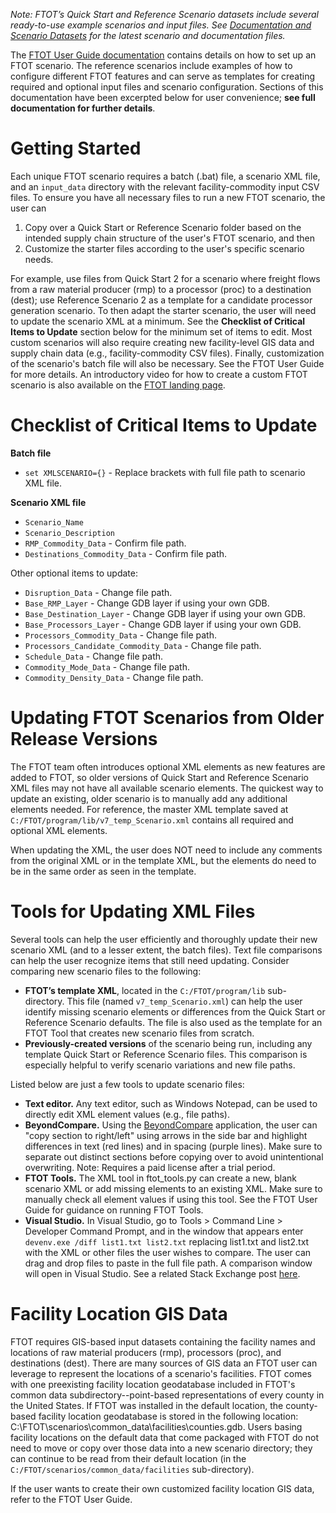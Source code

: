 _Note: FTOT’s Quick Start and Reference Scenario datasets include several ready-to-use example scenarios and input files. See [Documentation and Scenario Datasets](https://volpeusdot.github.io/FTOT-Public/data_download.html) for the latest scenario and documentation files._

The [FTOT User Guide documentation](https://volpeusdot.github.io/FTOT-Public/data_download.html) contains details on how to set up an FTOT scenario. The reference scenarios include examples of how to configure different FTOT features and can serve as templates for creating required and optional input files and scenario configuration. Sections of this documentation have been excerpted below for user convenience; **see full documentation for further details**.

# Getting Started
Each unique FTOT scenario requires a batch (.bat) file, a scenario XML file, and an `input_data` directory with the relevant facility-commodity input CSV files. To ensure you have all necessary files to run a new FTOT scenario, the user can
1. Copy over a Quick Start or Reference Scenario folder based on the intended supply chain structure of the user's FTOT scenario, and then
2. Customize the starter files according to the user's specific scenario needs.

For example, use files from Quick Start 2 for a scenario where freight flows from a raw material producer (rmp) to a processor (proc) to a destination (dest); use Reference Scenario 2 as a template for a candidate processor generation scenario. To then adapt the starter scenario, the user will need to update the scenario XML at a minimum. See the **Checklist of Critical Items to Update** section below for the minimum set of items to edit. Most custom scenarios will also require creating new facility-level GIS data and supply chain data (e.g., facility-commodity CSV files). Finally, customization of the scenario's batch file will also be necessary. See the FTOT User Guide for more details. An introductory video for how to create a custom FTOT scenario is also available on the [FTOT landing page](https://volpeusdot.github.io/FTOT-Public/index.html#customizing-your-own-ftot-scenario).

# Checklist of Critical Items to Update
**Batch file**
* `set XMLSCENARIO={}` - Replace brackets with full file path to scenario XML file.

**Scenario XML file**
* `Scenario_Name`
* `Scenario_Description`
* `RMP_Commodity_Data` - Confirm file path.
* `Destinations_Commodity_Data` - Confirm file path.

Other optional items to update:
* `Disruption_Data` - Change file path.
* `Base_RMP_Layer` - Change GDB layer if using your own GDB.
* `Base_Destination_Layer` - Change GDB layer if using your own GDB.
* `Base_Processors_Layer` - Change GDB layer if using your own GDB.
* `Processors_Commodity_Data` - Change file path.
* `Processors_Candidate_Commodity_Data` - Change file path.
* `Schedule_Data` - Change file path.
* `Commodity_Mode_Data` - Change file path.
* `Commodity_Density_Data` - Change file path.

# Updating FTOT Scenarios from Older Release Versions
The FTOT team often introduces optional XML elements as new features are added to FTOT, so older versions of Quick Start and Reference Scenario XML files may not have all available scenario elements. The quickest way to update an existing, older scenario is to manually add any additional elements needed. For reference, the master XML template saved at `C:/FTOT/program/lib/v7_temp_Scenario.xml` contains all required and optional XML elements.

When updating the XML, the user does NOT need to include any comments from the original XML or in the template XML, but the elements do need to be in the same order as seen in the template.

# Tools for Updating XML Files
Several tools can help the user efficiently and thoroughly update their new scenario XML (and to a lesser extent, the batch files). Text file comparisons can help the user recognize items that still need updating. Consider comparing new scenario files to the following:

* **FTOT’s template XML**, located in the `C:/FTOT/program/lib` sub-directory. This file (named `v7_temp_Scenario.xml`) can help the user identify missing scenario elements or differences from the Quick Start or Reference Scenario defaults. The file is also used as the template for an FTOT Tool that creates new scenario files from scratch.
* **Previously-created versions** of the scenario being run, including any template Quick Start or Reference Scenario files. This comparison is especially helpful to verify scenario variations and new file paths.

Listed below are just a few tools to update scenario files:

* **Text editor.** Any text editor, such as Windows Notepad, can be used to directly edit XML element values (e.g., file paths).
* **BeyondCompare.** Using the [BeyondCompare](https://www.scootersoftware.com/) application, the user can "copy section to right/left" using arrows in the side bar and highlight differences in text (red lines) and in spacing (purple lines). Make sure to separate out distinct sections before copying over to avoid unintentional overwriting. Note: Requires a paid license after a trial period.
* **FTOT Tools.** The XML tool in ftot_tools.py can create a new, blank scenario XML or add missing elements to an existing XML. Make sure to manually check all element values if using this tool. See the FTOT User Guide for guidance on running FTOT Tools.
* **Visual Studio.** In Visual Studio, go to Tools > Command Line > Developer Command Prompt, and in the window that appears enter `devenv.exe /diff list1.txt list2.txt` replacing list1.txt and list2.txt with the XML or other files the user wishes to compare. The user can drag and drop files to paste in the full file path. A comparison window will open in Visual Studio. See a related Stack Exchange post [here](https://stackoverflow.com/questions/13752998/compare-two-files-in-visual-studio).

# Facility Location GIS Data
FTOT requires GIS-based input datasets containing the facility names and locations of raw material producers (rmp), processors (proc), and destinations (dest). There are many sources of GIS data an FTOT user can leverage to represent the locations of a scenario's facilities. FTOT comes with one preexisting facility location geodatabase included in FTOT's common data subdirectory--point-based representations of every county in the United States. If FTOT was installed in the default location, the county-based facility location geodatabase is stored in the following location: C:\FTOT\scenarios\common_data\facilities\counties.gdb. Users basing facility locations on the default data that come packaged with FTOT do not need to move or copy over those data into a new scenario directory; they can continue to be read from their default location (in the `C:/FTOT/scenarios/common_data/facilities` sub-directory).

If the user wants to create their own customized facility location GIS data, refer to the FTOT User Guide.
